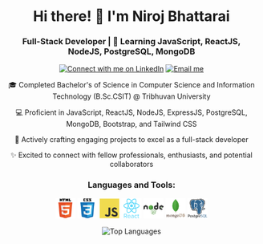 <h1 align="center">Hi there! 👋 I'm Niroj Bhattarai</h1>
<h3 align="center">Full-Stack Developer | 🌱 Learning JavaScript, ReactJS, NodeJS, PostgreSQL, MongoDB</h3>

<p align="center">
  <a href="https://linkedin.com/in/nirojbhattarai" target="_blank"><img src="https://img.shields.io/badge/-Connect%20with%20me-blue?style=for-the-badge&logo=linkedin" alt="Connect with me on LinkedIn"></a>
  <a href="mailto:neerajbhhtri@gmail.com" target="_blank"><img src="https://img.shields.io/badge/-Email%20me-red?style=for-the-badge&logo=gmail" alt="Email me"></a>
</p>

<p align="center">🎓 Completed Bachelor's of Science in Computer Science and Information Technology (B.Sc.CSIT) @ Tribhuvan University</p>
<p align="center">💻 Proficient in JavaScript, ReactJS, NodeJS, ExpressJS, PostgreSQL, MongoDB, Bootstrap, and Tailwind CSS</p>
<p align="center">🚀 Actively crafting engaging projects to excel as a full-stack developer</p>

<p align="center">✨ Excited to connect with fellow professionals, enthusiasts, and potential collaborators</p>

<h3 align="center">Languages and Tools:</h3>
<p align="center">
  <img src="https://raw.githubusercontent.com/devicons/devicon/master/icons/html5/html5-original-wordmark.svg" alt="HTML5" width="40" height="40"/>
  <img src="https://raw.githubusercontent.com/devicons/devicon/master/icons/css3/css3-original-wordmark.svg" alt="CSS3" width="40" height="40"/>
  <img src="https://raw.githubusercontent.com/devicons/devicon/master/icons/javascript/javascript-original.svg" alt="JavaScript" width="40" height="40"/>
  <img src="https://raw.githubusercontent.com/devicons/devicon/master/icons/react/react-original-wordmark.svg" alt="ReactJS" width="40" height="40"/>
  <img src="https://raw.githubusercontent.com/devicons/devicon/master/icons/nodejs/nodejs-original-wordmark.svg" alt="NodeJS" width="40" height="40"/>
  <img src="https://raw.githubusercontent.com/devicons/devicon/master/icons/mongodb/mongodb-original-wordmark.svg" alt="MongoDB" width="40" height="40"/>
  <img src="https://raw.githubusercontent.com/devicons/devicon/master/icons/postgresql/postgresql-original-wordmark.svg" alt="PostgreSQL" width="40" height="40"/>
</p>

<p align="center">
  <img src="https://github-readme-stats.vercel.app/api/top-langs/?username=nirojbhattarai&layout=compact&theme=radical" alt="Top Languages" />
</p>
